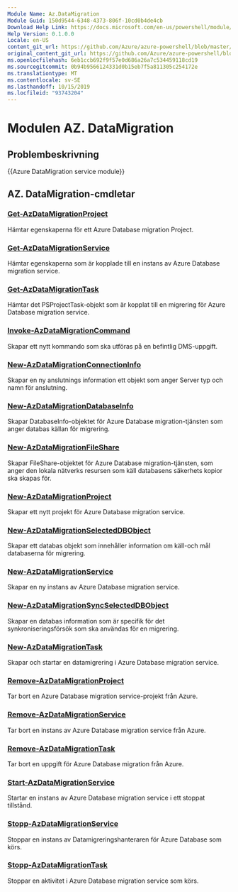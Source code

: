 ```yaml
---
Module Name: Az.DataMigration
Module Guid: 150d9544-6348-4373-806f-10cd0b4de4cb
Download Help Link: https://docs.microsoft.com/en-us/powershell/module/az.datamigration
Help Version: 0.1.0.0
Locale: en-US
content_git_url: https://github.com/Azure/azure-powershell/blob/master/src/DataMigration/DataMigration/help/Az.DataMigration.md
original_content_git_url: https://github.com/Azure/azure-powershell/blob/master/src/DataMigration/DataMigration/help/Az.DataMigration.md
ms.openlocfilehash: 6eb1ccb692f9f57e0d686a26a7c534459118cd19
ms.sourcegitcommit: 0b94b9566124331d0b15eb7f5a811305c254172e
ms.translationtype: MT
ms.contentlocale: sv-SE
ms.lasthandoff: 10/15/2019
ms.locfileid: "93743204"
---
```

# Modulen AZ. DataMigration
## Problembeskrivning
{{Azure DataMigration service module}}

## AZ. DataMigration-cmdletar
### [Get-AzDataMigrationProject](Get-AzDataMigrationProject.md)
Hämtar egenskaperna för ett Azure Database migration Project.

### [Get-AzDataMigrationService](Get-AzDataMigrationService.md)
Hämtar egenskaperna som är kopplade till en instans av Azure Database migration service. 

### [Get-AzDataMigrationTask](Get-AzDataMigrationTask.md)
Hämtar det PSProjectTask-objekt som är kopplat till en migrering för Azure Database migration service.

### [Invoke-AzDataMigrationCommand](Invoke-AzDataMigrationCommand.md)
Skapar ett nytt kommando som ska utföras på en befintlig DMS-uppgift.

### [New-AzDataMigrationConnectionInfo](New-AzDataMigrationConnectionInfo.md)
Skapar en ny anslutnings information ett objekt som anger Server typ och namn för anslutning.

### [New-AzDataMigrationDatabaseInfo](New-AzDataMigrationDatabaseInfo.md)
Skapar DatabaseInfo-objektet för Azure Database migration-tjänsten som anger databas källan för migrering.

### [New-AzDataMigrationFileShare](New-AzDataMigrationFileShare.md)
Skapar FileShare-objektet för Azure Database migration-tjänsten, som anger den lokala nätverks resursen som käll databasens säkerhets kopior ska skapas för.

### [New-AzDataMigrationProject](New-AzDataMigrationProject.md)
Skapar ett nytt projekt för Azure Database migration service.

### [New-AzDataMigrationSelectedDBObject](New-AzDataMigrationSelectedDBObject.md)
Skapar ett databas objekt som innehåller information om käll-och mål databaserna för migrering.

### [New-AzDataMigrationService](New-AzDataMigrationService.md)
Skapar en ny instans av Azure Database migration service.

### [New-AzDataMigrationSyncSelectedDBObject](New-AzDataMigrationSyncSelectedDBObject.md)
Skapar en databas information som är specifik för det synkroniseringsförsök som ska användas för en migrering.

### [New-AzDataMigrationTask](New-AzDataMigrationTask.md)
Skapar och startar en datamigrering i Azure Database migration service.

### [Remove-AzDataMigrationProject](Remove-AzDataMigrationProject.md)
Tar bort en Azure Database migration service-projekt från Azure.

### [Remove-AzDataMigrationService](Remove-AzDataMigrationService.md)
Tar bort en instans av Azure Database migration service från Azure.

### [Remove-AzDataMigrationTask](Remove-AzDataMigrationTask.md)
Tar bort en uppgift för Azure Database migration från Azure.

### [Start-AzDataMigrationService](Start-AzDataMigrationService.md)
Startar en instans av Azure Database migration service i ett stoppat tillstånd. 

### [Stopp-AzDataMigrationService](Stop-AzDataMigrationService.md)
Stoppar en instans av Datamigreringshanteraren för Azure Database som körs.

### [Stopp-AzDataMigrationTask](Stop-AzDataMigrationTask.md)
Stoppar en aktivitet i Azure Database migration service som körs.

